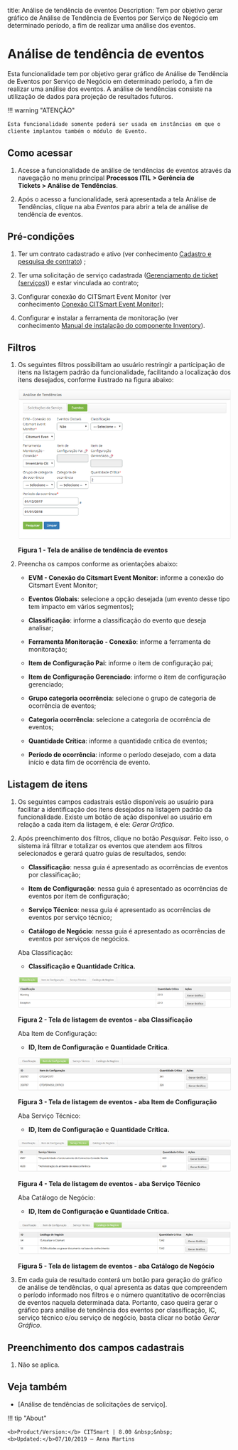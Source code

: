 title: Análise de tendência de eventos
Description: Tem por objetivo gerar gráfico de Análise de Tendência de Eventos por Serviço de Negócio em determinado período, a fim de realizar uma análise dos eventos.

# Análise de tendência de eventos

Esta funcionalidade tem por objetivo gerar gráfico de Análise de Tendência de
Eventos por Serviço de Negócio em determinado período, a fim de realizar uma
análise dos eventos. A análise de tendências consiste na utilização de dados
para projeção de resultados futuros.

!!! warning "ATENÇÃO"

    Esta funcionalidade somente poderá ser usada em instâncias em que o
    cliente implantou também o módulo de Evento.

Como acessar
------------

1.  Acesse a funcionalidade de análise de tendências de eventos através da
    navegação no menu principal **Processos ITIL > Gerência de
    Tickets > Análise de Tendências**.

2.  Após o acesso a funcionalidade, será apresentada a tela Análise de
    Tendências, clique na aba *Eventos* para abrir a tela de análise de
    tendência de eventos.

Pré-condições
-------------

1.  Ter um contrato cadastrado e ativo (ver conhecimento [Cadastro e pesquisa de
    contrato](1)) ;

2.  Ter uma solicitação de serviço cadastrada ([Gerenciamento de ticket
    (serviços)](2)) e estar vinculada ao contrato;

3.  Configurar conexão do CITSmart Event Monitor (ver conhecimento [Conexão
    CITSmart Event Monitor](3));

4.  Configurar e instalar a ferramenta de monitoração (ver conhecimento [Manual
    de instalação do componente Inventory](4)).

Filtros
-------

1.  Os seguintes filtros possibilitam ao usuário restringir a participação de
    itens na listagem padrão da funcionalidade, facilitando a localização dos
    itens desejados, conforme ilustrado na figura abaixo:

    ![trend 1](images/event-trends-1.png)    
    
    **Figura 1 - Tela de análise de tendência de eventos**

1.  Preencha os campos conforme as orientações abaixo:

    -   **EVM - Conexão do Citsmart Event Monitor**: informe a conexão do Citsmart
    Event Monitor;

    -   **Eventos Globais**: selecione a opção desejada (um evento desse tipo tem
    impacto em vários segmentos);

    -   **Classificação**: informe a classificação do evento que deseja analisar;

    -   **Ferramenta Monitoração - Conexão**: informe a ferramenta de monitoração;

    -   **Item de Configuração Pai**: informe o item de configuração pai;

    -   **Item de Configuração Gerenciado**: informe o item de configuração
    gerenciado;

    -   **Grupo categoria ocorrência**: selecione o grupo de categoria de ocorrência
    de eventos;

    -   **Categoria ocorrência**: selecione a categoria de ocorrência de eventos;

    -   **Quantidade Crítica**: informe a quantidade crítica de eventos;

    -   **Período de ocorrência**: informe o período desejado, com a data início e
    data fim de ocorrência de evento.

Listagem de itens
-----------------

1.  Os seguintes campos cadastrais estão disponíveis ao usuário para facilitar a
    identificação dos itens desejados na listagem padrão da funcionalidade.
    Existe um botão de ação disponível ao usuário em relação a cada item da
    listagem, é ele: *Gerar Gráfico*.

2.  Após preenchimento dos filtros, clique no botão *Pesquisar*. Feito isso, o
    sistema irá filtrar e totalizar os eventos que atendem aos filtros
    selecionados e gerará quatro guias de resultados, sendo:

    -   **Classificação**: nessa guia é apresentado as ocorrências de eventos por
    classificação;

    -   **Item de Configuração**: nessa guia é apresentado as ocorrências de eventos
    por item de configuração;

    -   **Serviço Técnico**: nessa guia é apresentado as ocorrências de eventos por
    serviço técnico;

    -   **Catálogo de Negócio**: nessa guia é apresentado as ocorrências de eventos
    por serviços de negócios.

    Aba Classificação:

    -   **Classificação e Quantidade Crítica.**


    ![trend 2](images/event-trends-2.png)

    **Figura 2 - Tela de listagem de eventos - aba Classificação**

    Aba Item de Configuração:

    -   **ID, Item de Configuração** e **Quantidade Crítica**.

    ![trend 3](images/event-trends-3.png)

    **Figura 3 - Tela de listagem de eventos - aba Item de Configuração**

    Aba Serviço Técnico:

    -   **ID, Item de Configuração** e **Quantidade Crítica.**

    ![trend 4](images/event-trends-4.png)

    **Figura 4 - Tela de listagem de eventos - aba Serviço Técnico**

    Aba Catálogo de Negócio:

    -   **ID, Item de Configuração e Quantidade Crítica.**

    ![trend 5](images/event-trends-5.png)

    **Figura 5 - Tela de listagem de eventos - aba Catálogo de Negócio**

1.  Em cada guia de resultado conterá um botão para geração do gráfico de
    análise de tendências, o qual apresenta as datas que compreendem o período
    informado nos filtros e o número quantitativo de ocorrências de eventos
    naquela determinada data. Portanto, caso queira gerar o gráfico para análise
    de tendência dos eventos por classificação, IC, serviço técnico e/ou serviço
    de negócio, basta clicar no botão *Gerar Gráfico*.

Preenchimento dos campos cadastrais
-----------------------------------

1.  Não se aplica.

Veja também
-----------

-   [Análise de tendências de solicitações de
    serviço].

[1]:/pt-br/citsmart-platform-7/additional-features/contract-management/use/register-contract.html
[2]:/pt-br/citsmart-platform-7/processes/tickets/ticket-management.html
[3]:/pt-br/citsmart-platform-7/additional-features/add-ons/event-monitor-connection.html
[4]:/pt-br/citsmart-platform-7/additional-features/add-ons/inventory-installation.html

!!! tip "About"

    <b>Product/Version:</b> CITSmart | 8.00 &nbsp;&nbsp;
    <b>Updated:</b>07/10/2019 – Anna Martins
